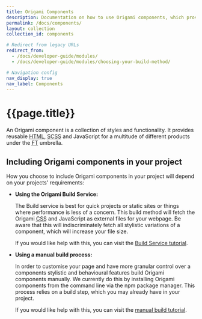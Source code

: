 ```yaml
---
title: Origami Components
description: Documentation on how to use Origami components, which provide reusable HTML, SCSS, and JavaScript for FT web pages.
permalink: /docs/components/
layout: collection
collection_id: components

# Redirect from legacy URLs
redirect_from:
  - /docs/developer-guide/modules/
  - /docs/developer-guide/modules/choosing-your-build-method/

# Navigation config
nav_display: true
nav_label: Components
---
```



# {{page.title}}

An Origami component is a collection of styles and functionality. It provides reusable <abbr title="Hypertext Markup Language">HTML</abbr>, <abbr title="Sassy Cascading Style Sheets">SCSS</abbr> and JavaScript for a multitude of different products under the <abbr title="Financial Times">FT</abbr> umbrella.

## Including Origami components in your project

How you choose to include Origami components in your project will depend on your projects' requirements:

- **Using the Origami Build Service:**

	The Build service is best for quick projects or static sites or things where performance is less of a concern. This build method will fetch the Origami <abbr title="Cascading Style Sheets">CSS</abbr> and JavaScript as external files for your webpage. Be aware that this will indiscriminately fetch all stylistic variations of a component, which will increase your file size.


	If you would like help with this, you can visit the [Build Service tutorial](/docs/tutorials/build-service/).


- **Using a manual build process:**

	In order to customise your page and have more granular control over a components stylistic and behavioural features build Origami components manually. We currently do this by installing Origami components from the command line via the npm package manager. This process relies on a build step, which you may already have in your project.

	If you would like help with this, you can visit the [manual build tutorial](/docs/tutorials/manual-build/).
